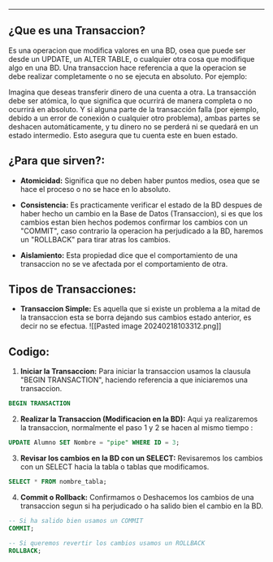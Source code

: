 
---
## ¿Que es una Transaccion?
Es una operacion que modifica valores en una BD, osea que puede ser desde un UPDATE, un ALTER TABLE, o cualquier otra cosa que modifique algo en una BD. 
Una transaccion hace referencia a que la operacion se debe realizar completamente o no se ejecuta en absoluto. Por ejemplo:

Imagina que deseas transferir dinero de una cuenta a otra. La transacción debe ser atómica, lo que significa que ocurrirá de manera completa o no ocurrirá en absoluto. Y si alguna parte de la transacción falla (por ejemplo, debido a un error de conexión o cualquier otro problema), ambas partes se deshacen automáticamente, y tu dinero no se perderá ni se quedará en un estado intermedio. Esto asegura que tu cuenta este en buen estado.

## ¿Para que sirven?:

- **Atomicidad:**
	 Significa que no deben haber puntos medios, osea que se hace el proceso o no se hace en lo absoluto. 
	 
- **Consistencia:**
	 Es practicamente verificar el estado de la BD despues de haber hecho un cambio en la Base de Datos (Transaccion), si es que los cambios estan bien hechos podemos confirmar los cambios con un "COMMIT", caso contrario la operacion ha perjudicado a la BD, haremos un "ROLLBACK" para tirar atras los cambios. 
- **Aislamiento:**
	 Esta propiedad dice que el comportamiento de una transaccion no se ve afectada por el comportamiento de otra. 


## Tipos de Transacciones: 
- **Transaccion Simple:**
	 Es aquella que si existe un problema a la mitad de la transaccion esta se borra dejando sus cambios estado anterior, es decir no se efectua. 
	![[Pasted image 20240218103312.png]] 
	
## Codigo: 

1. **Iniciar la Transaccion:** 
	 Para iniciar la transaccion usamos la clausula "BEGIN TRANSACTION", haciendo referencia a que iniciaremos una transaccion. 
	 
```sql
BEGIN TRANSACTION
```

2. **Realizar la Transaccion (Modificacion en la BD):**
	 Aqui ya realizaremos la transaccion, normalmente el paso 1 y 2 se hacen al mismo tiempo :
```sql
UPDATE Alumno SET Nombre = "pipe" WHERE ID = 3;
```

3. **Revisar los cambios en la BD con un SELECT:**
	 Revisaremos los cambios con un SELECT hacia la tabla o tablas que modificamos.
```sql
SELECT * FROM nombre_tabla;
```

4. **Commit o Rollback:**
	 Confirmamos o Deshacemos los cambios de una transaccion segun si ha perjudicado o ha salido bien el cambio en la BD.

```sql
-- Si ha salido bien usamos un COMMIT
COMMIT;

-- Si queremos revertir los cambios usamos un ROLLBACK
ROLLBACK;
```



















